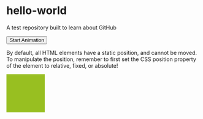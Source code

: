 # hello-world
A test repository built to learn about GitHub
<!DOCTYPE html>
<html>
<head>
<script src="https://ajax.googleapis.com/ajax/libs/jquery/3.3.1/jquery.min.js"></script>
<script> 
$(document).ready(function(){
    $("button").click(function(){
        var div = $("div");
        div.animate({height: '70px', opacity: '0.4'}, "fast");
        div.animate({width: '300px', opacity: '0.8'}, "fast");
        div.animate({height: '10px', opacity: '0.4'}, "fast");
        div.animate({width: '54px', opacity: '0.8'}, "fast");
    });
});
</script> 
</head>
<body>

<button>Start Animation</button>

<p>By default, all HTML elements have a static position, and cannot be moved. To manipulate the position, remember to first set the CSS position property of the element to relative, fixed, or absolute!</p>

<div style="background:#98bf21;height:100px;width:100px;position:absolute;"></div>

</body>
</html>
